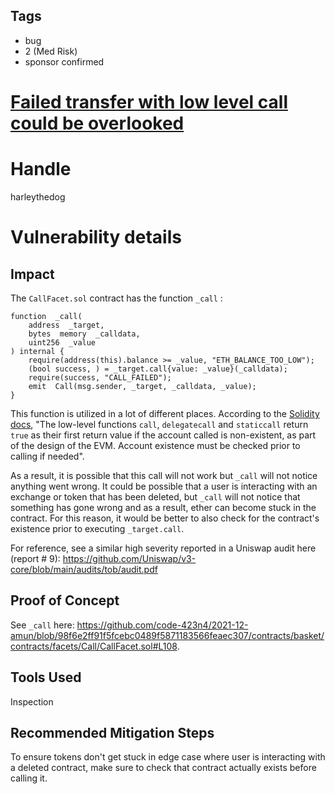 ## Tags

- bug
- 2 (Med Risk)
- sponsor confirmed

# [Failed transfer with low level call could be overlooked](https://github.com/code-423n4/2021-12-amun-findings/issues/78) 

# Handle

harleythedog


# Vulnerability details

## Impact
The `CallFacet.sol` contract has the function `_call` :
```
function  _call(
	address  _target,
	bytes  memory  _calldata,
	uint256  _value
) internal {
	require(address(this).balance >= _value, "ETH_BALANCE_TOO_LOW");
	(bool success, ) = _target.call{value: _value}(_calldata);
	require(success, "CALL_FAILED");
	emit  Call(msg.sender, _target, _calldata, _value);
}
```
This function is utilized in a lot of different places. According to the [Solidity docs]([https://docs.soliditylang.org/en/develop/control-structures.html#error-handling-assert-require-revert-and-exceptions](https://docs.soliditylang.org/en/develop/control-structures.html#error-handling-assert-require-revert-and-exceptions)), "The low-level functions `call`, `delegatecall` and `staticcall` return `true` as their first return value if the account called is non-existent, as part of the design of the EVM. Account existence must be checked prior to calling if needed".  
  
As a result, it is possible that this call will not work but `_call` will not notice anything went wrong. It could be possible that a user is interacting with an exchange or token that has been deleted, but `_call` will not notice that something has gone wrong and as a result, ether can become stuck in the contract. For this reason, it would be better to also check for the contract's existence prior to executing `_target.call`. 

For reference, see a similar high severity reported in a Uniswap audit here (report # 9): https://github.com/Uniswap/v3-core/blob/main/audits/tob/audit.pdf



## Proof of Concept
See `_call` here: https://github.com/code-423n4/2021-12-amun/blob/98f6e2ff91f5fcebc0489f5871183566feaec307/contracts/basket/contracts/facets/Call/CallFacet.sol#L108.

## Tools Used
Inspection

## Recommended Mitigation Steps
To ensure tokens don't get stuck in edge case where user is interacting with a deleted contract, make sure to check that contract actually exists before calling it. 

